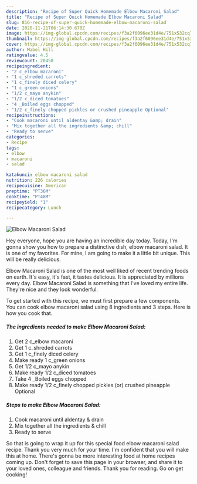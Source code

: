 ```yaml
---
description: "Recipe of Super Quick Homemade Elbow Macaroni Salad"
title: "Recipe of Super Quick Homemade Elbow Macaroni Salad"
slug: 816-recipe-of-super-quick-homemade-elbow-macaroni-salad
date: 2020-11-21T06:14:30.670Z
image: https://img-global.cpcdn.com/recipes/f3a2f6096ee31d4e/751x532cq70/elbow-macaroni-salad-recipe-main-photo.jpg
thumbnail: https://img-global.cpcdn.com/recipes/f3a2f6096ee31d4e/751x532cq70/elbow-macaroni-salad-recipe-main-photo.jpg
cover: https://img-global.cpcdn.com/recipes/f3a2f6096ee31d4e/751x532cq70/elbow-macaroni-salad-recipe-main-photo.jpg
author: Mabel Hill
ratingvalue: 4.5
reviewcount: 20458
recipeingredient:
- "2 c_elbow macaroni"
- "1 c_shreded carrots"
- "1 c_finely diced celery"
- "1 c_green onions"
- "1/2 c_mayo anykin"
- "1/2 c_diced tomatoes"
- "4 _Boiled eggs chopped"
- "1/2 c_finely chopped pickles or crushed pineapple Optional"
recipeinstructions:
- "Cook macaroni until aldentay &amp; drain"
- "Mix together all the ingredients &amp; chill"
- "Ready to serve"
categories:
- Recipe
tags:
- elbow
- macaroni
- salad

katakunci: elbow macaroni salad 
nutrition: 226 calories
recipecuisine: American
preptime: "PT36M"
cooktime: "PT48M"
recipeyield: "1"
recipecategory: Lunch

---
```



![Elbow Macaroni Salad](https://img-global.cpcdn.com/recipes/f3a2f6096ee31d4e/751x532cq70/elbow-macaroni-salad-recipe-main-photo.jpg)

Hey everyone, hope you are having an incredible day today. Today, I'm gonna show you how to prepare a distinctive dish, elbow macaroni salad. It is one of my favorites. For mine, I am going to make it a little bit unique. This will be really delicious.



Elbow Macaroni Salad is one of the most well liked of recent trending foods on earth. It's easy, it's fast, it tastes delicious. It is appreciated by millions every day. Elbow Macaroni Salad is something that I've loved my entire life. They're nice and they look wonderful.


To get started with this recipe, we must first prepare a few components. You can cook elbow macaroni salad using 8 ingredients and 3 steps. Here is how you cook that.

<!--inarticleads1-->

##### The ingredients needed to make Elbow Macaroni Salad:

1. Get 2 c_elbow macaroni
1. Get 1 c_shreded carrots
1. Get 1 c_finely diced celery
1. Make ready 1 c_green onions
1. Get 1/2 c_mayo anykin
1. Make ready 1/2 c_diced tomatoes
1. Take 4 _Boiled eggs chopped
1. Make ready 1/2 c_finely chopped pickles (or) crushed pineapple Optional




<!--inarticleads2-->

##### Steps to make Elbow Macaroni Salad:

1. Cook macaroni until aldentay &amp; drain
1. Mix together all the ingredients &amp; chill
1. Ready to serve




So that is going to wrap it up for this special food elbow macaroni salad recipe. Thank you very much for your time. I'm confident that you will make this at home. There's gonna be more interesting food at home recipes coming up. Don't forget to save this page in your browser, and share it to your loved ones, colleague and friends. Thank you for reading. Go on get cooking!
